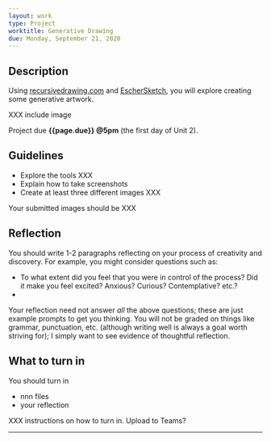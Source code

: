 ```yaml
---
layout: work
type: Project
worktitle: Generative Drawing
due: Monday, September 21, 2020
---
```


## Description

Using [recursivedrawing.com](http://recursivedrawing.com) and
[EscherSketch](https://eschersket.ch/), you will explore creating some
generative artwork.

XXX include image

Project due **{{page.due}} @5pm** (the first day of Unit 2).

Guidelines
----------

- Explore the tools XXX
- Explain how to take screenshots
- Create at least three different images XXX

Your submitted images should be XXX


Reflection
----------

You should write 1-2 paragraphs reflecting on your process of
creativity and discovery.  For example, you might consider questions
such as:

  - To what extent did you feel that you were in control of the
    process?  Did it make you feel excited? Anxious? Curious?
    Contemplative? etc.?
  -

Your reflection need not answer *all* the above questions; these are
just example prompts to get you thinking.  You will not be graded on
things like grammar, punctuation, etc. (although writing well is
always a goal worth striving for); I simply want to see evidence of
thoughtful reflection.

What to turn in
---------------

You should turn in

- nnn files
- your reflection

XXX instructions on how to turn in.  Upload to Teams?

------------------------------------------------------------------------
